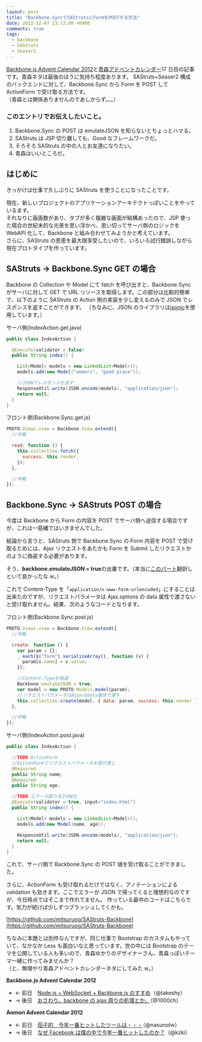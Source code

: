 ```yaml
---
layout: post
title: "Backbone.SyncでSAStrutsにFormをPOSTする方法"
date: 2012-12-07 23:13:00 +0900
comments: true
tags:
  - backbone
  - SAStruts
  - Seaser2
---
```


[Backbone.js Advent Calendar 2012](http://www.adventar.org/calendars/15)と[青森アドベントカレンダー](http://aomori-web-advent-calendar-2012.blogspot.jp/2012/12/aomori-web-adevent-calendar-2012.html)17 日目の記事です。青森ネタは最後のほうに気持ち程度あります。
SAStruts+Seaser2 構成のバックエンドに対して、Backbone.Sync から Form を POST して ActionForm で受け取る方法です。  
（青森とは関係ありませんのであしからず。。。）

<!-- more -->

### このエントリでお伝えしたいこと。

1.  Backbone.Sync の POST は emulateJSON を知らないとちょっとハマる。
2.  SAStruts は JSP 切り離しても、Good なフレームワークだ。
3.  そろそろ SAStruts の中の人とお友達になりたい。
4.  青森はいいところだ。

## はじめに

きっかけは仕事で久しぶりに SAStruts を使うことになったことです。

現在、新しいプロジェクトのアプリケーションアーキテクトっぽいことをやっているます。  
それなりに画面数があり、タブが多く複雑な画面が結構あったので、JSP 使った場合の世紀末的な光景を思い浮かべ、思い切ってサーバ側のロジックを WebAPI 化して、Backbone と組み合わせてみようかと考えています。  
さらに、SAStruts の恩恵を最大限享受したいので、いろいろ試行錯誤しながら現在プロトタイプを作っています。

## SAStruts -> Backbone.Sync GET の場合

Backbone の Collection や Model にて fatch を呼び出すと、Backbone.Sync がサーバに対して GET で URL リソースを取得します。この部分は比較的簡単で、以下のように SAStruts の Action 側の実装を少し変えるのみで JSON でレスポンスを返すことができます。
（ちなみに、JSON のライブラリは[jsonic](http://jsonic.sourceforge.jp/)を使用しています。）

サーバ側(IndexAction.get.java)

```java
public class IndexAction {

  @Execute(validator = false)
  public String index() {

    List<Model> models = new LinkedList<Model>();
    models.add(new Model("aomori", "good place"));

    //JSONでレスポンスを返す
    ResponseUtil.write(JSON.encode(models), "application/json");
    return null;
  }
}
```

フロント側(Backbone.Sync.get.js)

```js
PROTO.Views.view = Backbone.View.extend({
  //中略

  read: function () {
    this.collection.fetch({
      success: this.render,
    });
  },

  //中略
});
```

## Backbone.Sync -> SAStruts POST の場合

今度は Backbone から Form の内容を POST でサーバ側へ送信する場合ですが、これは一筋縄ではいきませんでした。

結論から言うと、SAStruts 側で Backbone.Sync の Form 内容を POST で受け取るためには、Ajax リクエストをあたかも Form を Submit したリクエストかのように偽装する必要があります。

そう、**backbone.emulateJSON = true**の出番です。（本当に[このパート](https://github.com/enja-oss/Backbone/blob/master/docs/Sync.md)翻訳しといて良かったな w。）

これで Content-Type を「`application/x-www-form-urlencoded`」にすることは出来たのですが、リクエストパラメータは Ajax.options の data 属性で渡さないと受け取れません。結果、次のようなコードとなります。

フロント側(Backbone.Sync.post.js)

```js
PROTO.Views.view = Backbone.View.extend({
  //中略

  create: function () {
    var param = {};
    _.each($("form").serializeArray(), function (v) {
      param[v.name] = v.value;
    });

    //Content-Typeを偽装
    Backbone.emulateJSON = true;
    var model = new PROTO.Models.model(param);
    //リクエストパラメータはAjaxのdata属性で渡す
    this.collection.create(model, { data: param, success: this.render });
  },

  //中略
});
```

サーバ側(IndexAction.post.java)

```java
public class IndexAction {

  //TODO ActionForm
  //ActionFormでリクエストパラメータを受け渡し
  @Required
  public String name;
  @Required
  public String age;

  //TODO エラーの戻りをJSON化
  @Execute(validator = true, input="index.html")
  public String index() {

    List<Model> models = new LinkedList<Model>();
    models.add(new Model(name, age));

    ResponseUtil.write(JSON.encode(models), "application/json");
    return null;
  }
}
```

これで、サーバ側で Backbone.Sync の POST 値を受け取ることができました。

さらに、ActionForm も受け取れるだけではなく、アノテーションによる validation も効きます。ここでエラーが JSON で帰ってくると理想的なのですが、今日時点ではそこまで作れてません。
作っている最中のコードはこちらです。気力が続けば少しずつブラッシュしてくかも。

[https://github.com/mitsuruog/SAStruts-Backbone](https://github.com/mitsuruog/SAStruts-Backbone)

ちなみに本題とは別件なんですが、同じ仕事で Bootstrap のカスタムもやっていて、なかなか Less も面白いなと思っています。世の中には Bootstrap のテーマを公開している人も多いので、青森ゆかりのデザイナーさん、青森っぽいテーマ一緒に作ってみませんか？  
（と、無理やり青森アドベントカレンダーネタにしてみた w。）

**Backbone.js Advent Calendar 2012**

- ← 前日　[Node.js + WebSocket + Backbone.js のすすめ](http://takesy.cocolog-nifty.com/atico/2012/12/nodejs-websocke.html)[](http://www.blogger.com/)（@takeshy）
- → 後日　[おさわり。backbone の ajax 周りの処理とか。](http://1000ch.net/2012/12/18/AjaxOfBackbone/)（@1000ch）

**Aomori Advent Calendar 2012**

- ← 前日　[茄子的　今年一番ヒットしたツールは・・・](http://nasunoblog.blogspot.jp/2012/12/blog-post.html)（@nasunotw）
- → 後日　[なぜ Facebook は僕の中で今年一番ヒットしたのか？](http://aomori-web-advent-calendar-2012.blogspot.jp/2012/12/facebook.html)（@kzki）
